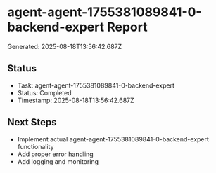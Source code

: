 # agent-agent-1755381089841-0-backend-expert Report

Generated: 2025-08-18T13:56:42.687Z

## Status
- Task: agent-agent-1755381089841-0-backend-expert
- Status: Completed
- Timestamp: 2025-08-18T13:56:42.687Z

## Next Steps
- Implement actual agent-agent-1755381089841-0-backend-expert functionality
- Add proper error handling
- Add logging and monitoring
